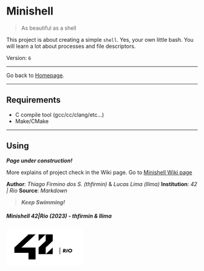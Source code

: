 <!-- Homepage -->
# Minishell

> As beautiful as a shell

This project is about creating a simple `shell`.
Yes, your own little bash.
You will learn a lot about processes and file descriptors.

Version: `6`

---

Go back to [Homepage][home].

---

<!-- Requirements -->
## Requirements

* C compile tool (gcc/cc/clang/etc...)
* Make/CMake

---

<!-- Use Tutor -->
## Using

_**Page under construction!**_

<!-- Foorter -->
More explains of project check in the Wiki page.
Go to [Minishell Wiki page][wiki]

**Author**: _Thiago Firmino dos S. (thfirmin)_ & _Lucas Lima (llima)_
**Institution**: _42 | Rio_
**Source**: _Markdown_

> **_Keep Swimming!_**

##### _Minishell 42|Rio (2023) - thfirmin & llima_

<img height="100" width="200" src="https://github.com/Thfirmin/Thfirmin/blob/main/srcs/42_badges/42rio_logo.svg">

<!-- Links -->
[wiki]:<https://github.com/Thfirmin/Minishell/wiki>
[home]:<https://github.com/Thfirmin/Minishell>
